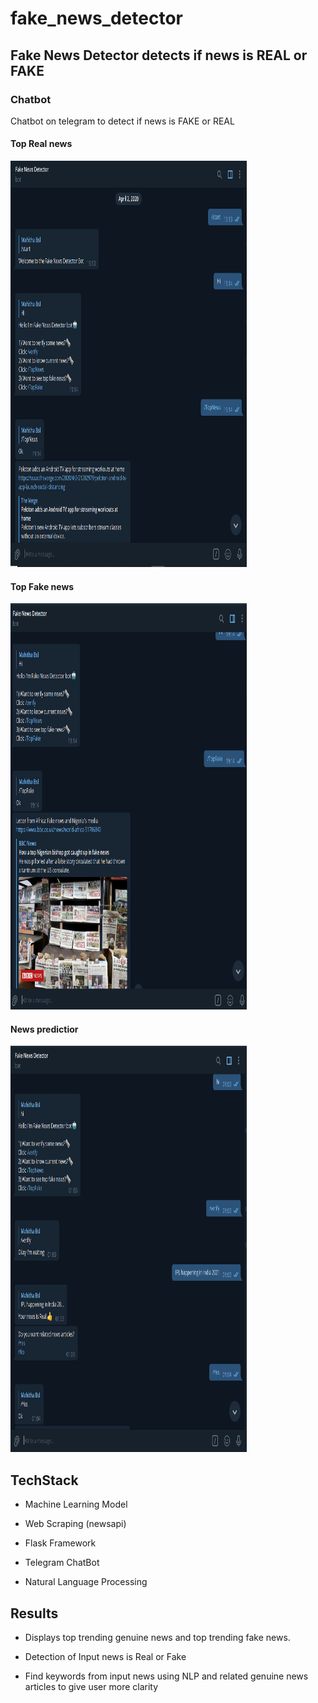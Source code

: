 # fake_news_detector

## Fake News Detector detects if news is REAL or FAKE ##

### Chatbot ###

Chatbot on telegram to detect if news is FAKE
or REAL


#### Top Real news ####
<img src="https://github.com/mahithabsl/Fake_News_Detector/blob/master/images/bot1.PNG" width="75%" height="650">

#### Top Fake news ####
<img src="https://github.com/mahithabsl/Fake_News_Detector/blob/master/images/bot2.PNG" width="75%" height="650">

#### News predictior ####
<img src="https://github.com/mahithabsl/Fake_News_Detector/blob/master/images/bot3.PNG" width="75%" height="650">


## TechStack ##

* Machine Learning Model

* Web Scraping (newsapi)

* Flask Framework

* Telegram ChatBot

* Natural Language Processing

## Results
* Displays top trending genuine news and top trending fake news.

* Detection of Input news is Real or Fake

* Find keywords from input news using NLP and related genuine news    articles to give user more clarity